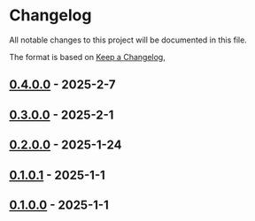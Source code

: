 # Changelog

All notable changes to this project will be documented in this file.

The format is based on [Keep a Changelog](https://keepachangelog.com/en/1.0.0/),

## [0.4.0.0](https://github.com/actuate-rs/actuate/compare/v0.3.0.0..aztecs-v0.4.0.0) - 2025-2-7

## [0.3.0.0](https://github.com/actuate-rs/actuate/compare/v0.3.0.0..v0.4.0.0) - 2025-2-1

## [0.2.0.0](https://github.com/actuate-rs/actuate/compare/v0.1.0.1..v0.2.0.0) - 2025-1-24

## [0.1.0.1](https://github.com/actuate-rs/actuate/compare/v0.1.0.0..v0.1.0.1) - 2025-1-1

## [0.1.0.0](https://github.com/actuate-rs/actuate/compare/v0.1.0.0) - 2025-1-1
